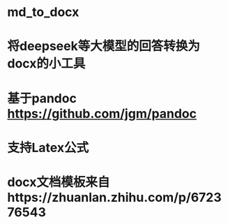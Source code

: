 # md_to_docx

# 将deepseek等大模型的回答转换为docx的小工具

# 基于pandoc  https://github.com/jgm/pandoc

# 支持Latex公式

# docx文档模板来自https://zhuanlan.zhihu.com/p/672376543
